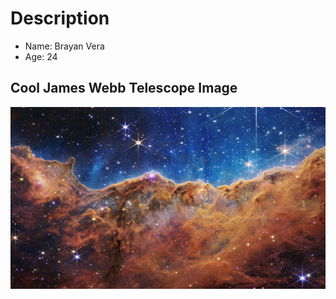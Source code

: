 # Description

- Name: Brayan Vera
- Age: 24

## Cool James Webb Telescope Image

![Latest James Webb Telescope Capture](./src/jameswebb.jpg)
